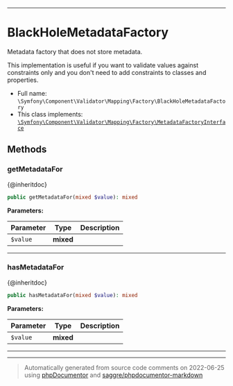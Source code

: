 ***

# BlackHoleMetadataFactory

Metadata factory that does not store metadata.

This implementation is useful if you want to validate values against
constraints only and you don't need to add constraints to classes and
properties.

* Full name: `\Symfony\Component\Validator\Mapping\Factory\BlackHoleMetadataFactory`
* This class implements:
[`\Symfony\Component\Validator\Mapping\Factory\MetadataFactoryInterface`](./MetadataFactoryInterface.md)




## Methods


### getMetadataFor

{@inheritdoc}

```php
public getMetadataFor(mixed $value): mixed
```








**Parameters:**

| Parameter | Type | Description |
|-----------|------|-------------|
| `$value` | **mixed** |  |




***

### hasMetadataFor

{@inheritdoc}

```php
public hasMetadataFor(mixed $value): mixed
```








**Parameters:**

| Parameter | Type | Description |
|-----------|------|-------------|
| `$value` | **mixed** |  |




***


***
> Automatically generated from source code comments on 2022-06-25 using [phpDocumentor](http://www.phpdoc.org/) and [saggre/phpdocumentor-markdown](https://github.com/Saggre/phpDocumentor-markdown)
